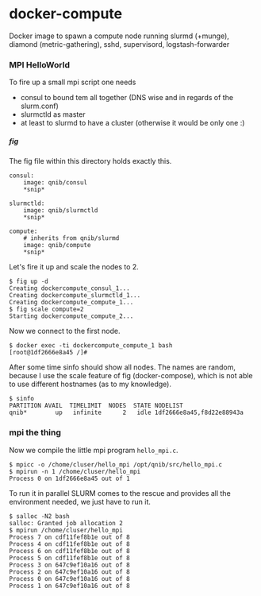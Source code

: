 docker-compute
==============

Docker image to spawn a compute node running slurmd (+munge), diamond (metric-gathering), sshd, supervisord, logstash-forwarder


### MPI HelloWorld

To fire up a small mpi script one needs

- consul to bound tem all together (DNS wise and in regards of the slurm.conf)
- slurmctld as master
- at least to slurmd to have a cluster (otherwise it would be only one :)

##### fig

The fig file within this directory holds exactly this.

```
consul:
    image: qnib/consul
    *snip*

slurmctld:
    image: qnib/slurmctld
    *snip*

compute:
    # inherits from qnib/slurmd
    image: qnib/compute
    *snip*
```

Let's fire it up and scale the nodes to 2.

```
$ fig up -d
Creating dockercompute_consul_1...
Creating dockercompute_slurmctld_1...
Creating dockercompute_compute_1...
$ fig scale compute=2
Starting dockercompute_compute_2...
```

Now we connect to the first node.

```
$ docker exec -ti dockercompute_compute_1 bash
[root@1df2666e8a45 /]#
```

After some time sinfo should show all nodes. The names are random, because I use the scale feature of fig (docker-compose), which 
is not able to use different hostnames (as to my knowledge).

```
$ sinfo
PARTITION AVAIL  TIMELIMIT  NODES  STATE NODELIST
qnib*        up   infinite      2   idle 1df2666e8a45,f8d22e88943a
```

### mpi the thing

Now we compile the little mpi program `hello_mpi.c`.
```
$ mpicc -o /chome/cluser/hello_mpi /opt/qnib/src/hello_mpi.c
$ mpirun -n 1 /chome/cluser/hello_mpi
Process 0 on 1df2666e8a45 out of 1
```

To run it in parallel SLURM comes to the rescue and provides all the environment needed, we just have to run it.

```
$ salloc -N2 bash
salloc: Granted job allocation 2
$ mpirun /chome/cluser/hello_mpi
Process 7 on cdf11fef8b1e out of 8
Process 4 on cdf11fef8b1e out of 8
Process 6 on cdf11fef8b1e out of 8
Process 5 on cdf11fef8b1e out of 8
Process 3 on 647c9ef10a16 out of 8
Process 2 on 647c9ef10a16 out of 8
Process 0 on 647c9ef10a16 out of 8
Process 1 on 647c9ef10a16 out of 8
```
